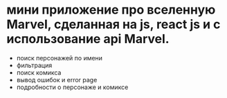 # мини приложение про вселенную Marvel, сделанная на js, react js и с использование api Marvel.
- поиск персонажей по имени
- фильтрация
- поиск комикса
- вывод ошибок и error page
- подробности о персонаже и комиксе

